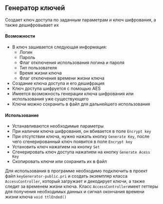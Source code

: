 ## Генератор ключей
Создает ключ доступа по заданным параметрам и ключ шифрования, а также дешифровывает их

#### Возможности
* В ключ зашивается следующая информация:
    * Логин
    * Пароль
    * Флаг отключения использования логина и пароля
    * Тип пользователя 
    * Время жизни ключа
    * Флаг отключения времени жизни ключа
* Создание ключа доступа и его дешифрация
* Ключ доступа шифруется с помощью AES
* Имеется возможность генерации ключа шифрования или использования уже существующего
* Ключи можно сохранить в файл для дальнейшего использования

#### Использование

* Устанавливаются необходимые параметры
* При наличии ключа шифрования, он вбивается в поле `Encrypt key`
* При отсутствии ключа, нужно нажать кнопку `Generate Key`, после чего сгенерированный ключ появится в поле `Encrypt key`
* Установить ключ нажатием на кнопку `Set`
* Сгенерировать ключ доступа нажатием на кнопку `Generate Acess Key`
* Скопировать ключи или сохранить их в файл

Для использования в программе необходимо подключить в проект файл `keyGenerator-public.pri` и создать экземпляр класса `AccessController`,
который загружает и декодирует ключи, а также следит за временем жизни ключа.
Класс `AccessController`имеет геттеры для получения необходимых данных и сигнал окончания времени жизни ключа `void ttlEnded()`